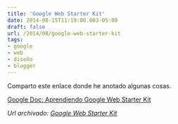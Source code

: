 ```yaml
---
title: 'Google Web Starter Kit'
date: 2014-08-15T11:19:00.003-05:00
draft: false
url: /2014/08/google-web-starter-kit
tags: 
- google
- web
- diseño
- blogger
---
```


Comparto este enlace donde he anotado algunas cosas.  
  
[Google Doc: Aprendiendo Google Web Starter Kit](https://docs.google.com/document/d/1bihte9iCiypRkNsiOg1TZ6edDmgoUqViF-xjyLM67XA/edit?usp=sharing)

_*Url archivado: [Google Web Starter Kit](https://akcdev.blogspot.com/2014/08/google-web-starter-kit.html)*_
